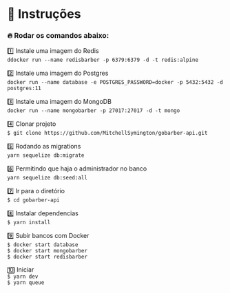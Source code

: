 # :notebook_with_decorative_cover: Instruções

### :fire: Rodar os comandos abaixo:

:one: Instale uma imagem do Redis</br>
`ddocker run --name redisbarber -p 6379:6379 -d -t redis:alpine`

:two: Instale uma imagem do Postgres</br>
`docker run --name database -e POSTGRES_PASSWORD=docker -p 5432:5432 -d postgres:11`

:three: Instale uma imagem do MongoDB</br>
`docker run --name mongobarber -p 27017:27017 -d -t mongo`

:four: Clonar projeto</br>
`$ git clone https://github.com/MitchellSymington/gobarber-api.git`

:five: Rodando as migrations</br>
`yarn sequelize db:migrate`

:six: Permitindo que haja o administrador no banco</br>
`yarn sequelize db:seed:all`

:seven: Ir para o diretório </br>
`$ cd gobarber-api`

:eight: Instalar dependencias</br>
`$ yarn install`

:nine: Subir bancos com Docker</br>
`$ docker start database`</br>
`$ docker start mongobarber`</br>
`$ docker start redisbarber`</br>

:keycap_ten: Iniciar</br>
`$ yarn dev`</br>
`$ yarn queue`</br>

